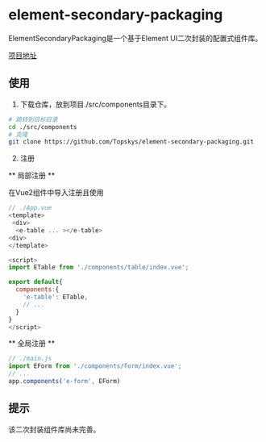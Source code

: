 # element-secondary-packaging
ElementSecondaryPackaging是一个基于Element UI二次封装的配置式组件库。

[项目地址](https://github.com/Topskys/element-secondary-packaging.git)

## 使用

1. 下载仓库，放到项目./src/components目录下。
```bash
# 跳转到目标目录
cd ./src/components
# 克隆
git clone https://github.com/Topskys/element-secondary-packaging.git
```
2. 注册

** 局部注册 **

在Vue2组件中导入注册且使用
```js
// ./App.vue
<template>
 <div>
  <e-table ... ></e-table>
<div>
</template>

<script>
import ETable from './components/table/index.vue';

export default{
  components:{
    'e-table': ETable,
    // ...
  }
}
</script>
```

** 全局注册 **

```js
// ./main.js
import EForm from './components/form/index.vue';
// ...
app.components('e-form', EForm)
```

## 提示
该二次封装组件库尚未完善。

